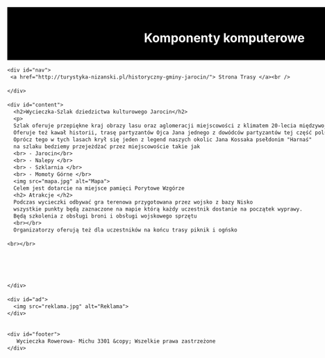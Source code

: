 <html lang="pl">
<head>
  <meta charset="utf-8">
  <title>Wycieczka Rowerowa</title>
  <meta name="description" content="Szlak Rowerowy SLO">
  <meta name="keywords" content="rower, pies, mambo żambo">
  <meta http-equiv="X-UA-Compatible" content="IE=edge,chrome=1">
  <style>
    #container {
      width: 1000px;
      margin: 0 auto;
    }
    #logo {
      background-color: black;
      color: white;
      text-align: center;
      padding: 15px;
    }
    #nav {
      float: left;
      background-color: lightgray;
      width: 120px;
      min-height: 850px;
      padding: 10px;
    }
    #content {
      float: left;
      padding: 20px;
      width: 640px;
    }
    #ad {
      float: left;
      width: 160px;
      min-height: 850px;
      padding: 10px;
      background-color: lightgray;
    }
    #footer {
      clear: both;
      background-color: black;
      color: white;
      text-align: center;
      padding: 20px;
    }
    #komp {
      float: center;
      width: 160px;
      min-height: 620px;
      padding: 10px;
 
      text-align: center;
    }
        #zdj {
      float: center;
      width: 160px;
      min-height: 850px;
      padding: 10px;
      background-color: lightgray;
  </style>
</head>
<body>
  <div id="container">
    <div id="logo">
      <h1>Komponenty komputerowe</h1>
    </div>

    <div id="nav">
     <a href="http://turystyka-nizanski.pl/historyczny-gminy-jarocin/"> Strona Trasy </a><br />
   
    </div>

    <div id="content">
      <h2>Wycieczka-Szlak dziedzictwa kulturowego Jarocin</h2>
      <p>
      Szlak oferuje przepiękne kraj obrazy lasu oraz aglomeracji miejscowości z klimatem 20-lecia międzywojennego
      Oferuje też kawał historii, trasę partyzantów Ojca Jana jednego z dowódców partyzantów tej część polski 
      Oprócz tego w tych lasach krył się jeden z legend naszych okolic Jana Kossaka psełdonim "Harnaś"
      na szlaku bedziemy przejeżdżać przez miejscowoście takie jak
      <br> - Jarocin</br>
      <br> - Nalepy </br>
      <br> - Szklarnia </br>
      <br> - Momoty Górne </br>
      <img src="mapa.jpg" alt="Mapa">
      Celem jest dotarcie na miejsce pamięci Porytowe Wzgórze
      <h2> Atrakcje </h2>
      Podczas wycieczki odbywać gra terenowa przygotowana przez wojsko z bazy Nisko
      wszystkie punkty będą zaznaczone na mapie którą każdy uczestnik dostanie na początek wyprawy.
      Będą szkolenia z obsługi broni i obsługi wojskowego sprzętu
      <br></br>
      Organizatorzy oferują też dla uczestników na końcu trasy piknik i ogńsko

    <br></br>
      
      


    
    </div>

    <div id="ad">
      <img src="reklama.jpg" alt="Reklama">
    </div>
 
   
    <div id="footer">
       Wycieczka Rowerowa- Michu 3301 &copy; Wszelkie prawa zastrzeżone
    </div>
  </div>
</body>
</html>

